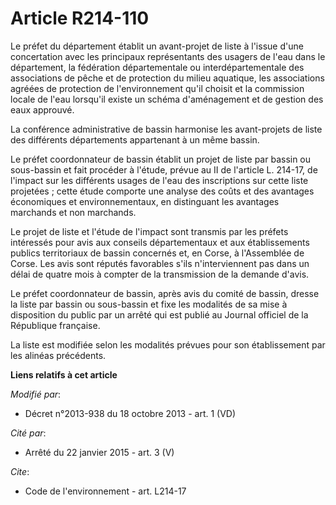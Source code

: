# Article R214-110

Le préfet du département établit un avant-projet de liste à l'issue d'une concertation avec les principaux représentants des
usagers de l'eau dans le département, la fédération départementale ou interdépartementale des associations de pêche et de
protection du milieu aquatique, les associations agréées de protection de l'environnement qu'il choisit et la commission
locale de l'eau lorsqu'il existe un schéma d'aménagement et de gestion des eaux approuvé.

La conférence administrative de bassin harmonise les avant-projets de liste des différents départements appartenant à un même
bassin.

Le préfet coordonnateur de bassin établit un projet de liste par bassin ou sous-bassin et fait procéder à l'étude, prévue au
II de l'article L. 214-17, de l'impact sur les différents usages de l'eau des inscriptions sur cette liste projetées ; cette
étude comporte une analyse des coûts et des avantages économiques et environnementaux, en distinguant les avantages marchands
et non marchands.

Le projet de liste et l'étude de l'impact sont transmis par les préfets intéressés pour avis aux conseils départementaux et
aux établissements publics territoriaux de bassin concernés et, en Corse, à l'Assemblée de Corse. Les avis sont réputés
favorables s'ils n'interviennent pas dans un délai de quatre mois à compter de la transmission de la demande d'avis.

Le préfet coordonnateur de bassin, après avis du comité de bassin, dresse la liste par bassin ou sous-bassin et fixe les
modalités de sa mise à disposition du public par un arrêté qui est publié au Journal officiel de la République française.

La liste est modifiée selon les modalités prévues pour son établissement par les alinéas précédents.

**Liens relatifs à cet article**

_Modifié par_:

  - Décret n°2013-938 du 18 octobre 2013 - art. 1 (VD)

_Cité par_:

  - Arrêté du 22 janvier 2015 - art. 3 (V)

_Cite_:

  - Code de l'environnement - art. L214-17
